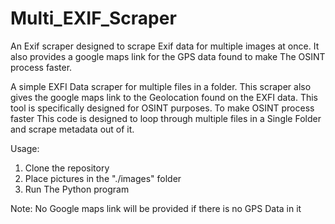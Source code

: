 # Multi_EXIF_Scraper
An Exif scraper designed to scrape Exif data for multiple images at once. It also provides a google maps link for the GPS data found to make The OSINT process faster.

A simple EXFI Data scraper for multiple files in a folder.
This scraper also gives the google maps link to the Geolocation found on the EXFI data. This tool is specifically designed for OSINT purposes. To make OSINT process faster
This code is designed to loop through multiple files in a Single Folder and scrape metadata out of it.

Usage:
1.  Clone the repository
2.	Place pictures in the "./images" folder
3.  Run The Python program

Note: No Google maps link will be provided if there is no GPS Data in it


